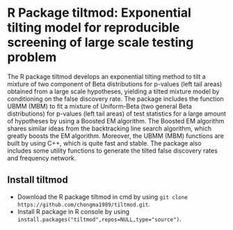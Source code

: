 # R Package tiltmod: Exponential tilting model for reproducible screening of large scale testing problem

The R package tiltmod develops an exponential tilting method to tilt a mixture of two component of Beta distributions for p-values (left tail areas) obtained from a large scale hypotheses, yielding a tilted mixture model by conditioning on the false discovery rate. The package includes the function UBMM (MBM) to fit a mixture of Uniform-Beta (two general Beta distributions) for p-values (left tail areas) of test statistics for a large amount of hypotheses by using a Boosted EM algorithm. The Boosted EM algorithm shares similar ideas from the backtracking line search algorithm, which greatly boosts the EM algorithm. Moreover, the UBMM (MBM) functions are built by using C++, which is quite fast and stable. The package also includes some utility functions to generate the tilted false discovery rates and frequency network. 

## Install tiltmod
* Download the R package tiltmod in cmd by using `git clone https://github.com/chongma1989/tiltmod.git`. 
* Install R package in R console by using `install.packages("tiltmod",repos=NULL,type="source")`.

